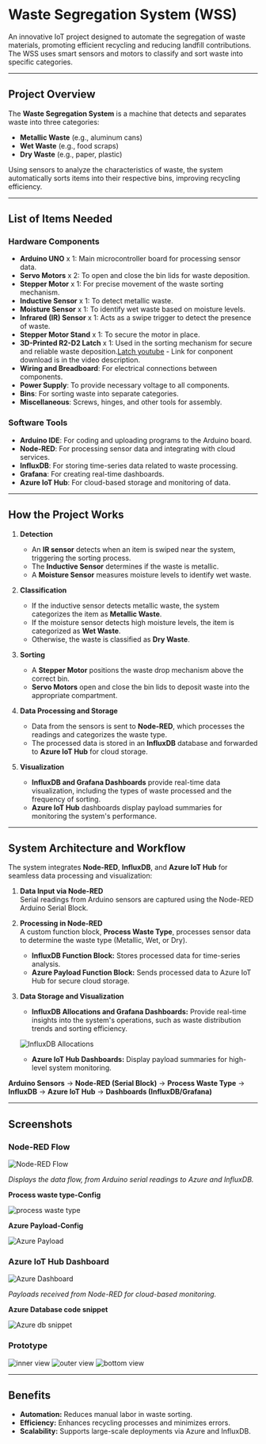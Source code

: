 # Waste Segregation System (WSS)

An innovative IoT project designed to automate the segregation of waste materials, promoting efficient recycling and reducing landfill contributions. The WSS uses smart sensors and motors to classify and sort waste into specific categories.

---

## Project Overview

The **Waste Segregation System** is a machine that detects and separates waste into three categories:
- **Metallic Waste** (e.g., aluminum cans)
- **Wet Waste** (e.g., food scraps)
- **Dry Waste** (e.g., paper, plastic)

Using sensors to analyze the characteristics of waste, the system automatically sorts items into their respective bins, improving recycling efficiency.

---

## List of Items Needed

### Hardware Components
- **Arduino UNO** x 1: Main microcontroller board for processing sensor data.
- **Servo Motors** x 2: To open and close the bin lids for waste deposition.
- **Stepper Motor** x 1: For precise movement of the waste sorting mechanism.
- **Inductive Sensor** x 1: To detect metallic waste.
- **Moisture Sensor** x 1: To identify wet waste based on moisture levels.
- **Infrared (IR) Sensor** x 1: Acts as a swipe trigger to detect the presence of waste.
- **Stepper Motor Stand** x 1: To secure the motor in place.
- **3D-Printed R2-D2 Latch** x 1: Used in the sorting mechanism for secure and reliable waste deposition.[Latch youtube](https://www.youtube.com/watch?v=e58yMo2MXdY) - Link for conponent download is in the video description.
- **Wiring and Breadboard**: For electrical connections between components.
- **Power Supply**: To provide necessary voltage to all components.
- **Bins**: For sorting waste into separate categories.
- **Miscellaneous**: Screws, hinges, and other tools for assembly.

### Software Tools
- **Arduino IDE**: For coding and uploading programs to the Arduino board.
- **Node-RED**: For processing sensor data and integrating with cloud services.
- **InfluxDB**: For storing time-series data related to waste processing.
- **Grafana**: For creating real-time dashboards.
- **Azure IoT Hub**: For cloud-based storage and monitoring of data.

---

## How the Project Works

1. **Detection**  
   - An **IR sensor** detects when an item is swiped near the system, triggering the sorting process.
   - The **Inductive Sensor** determines if the waste is metallic.
   - A **Moisture Sensor** measures moisture levels to identify wet waste.

2. **Classification**  
   - If the inductive sensor detects metallic waste, the system categorizes the item as **Metallic Waste**.
   - If the moisture sensor detects high moisture levels, the item is categorized as **Wet Waste**.
   - Otherwise, the waste is classified as **Dry Waste**.

3. **Sorting**  
   - A **Stepper Motor** positions the waste drop mechanism above the correct bin.
   - **Servo Motors** open and close the bin lids to deposit waste into the appropriate compartment.

4. **Data Processing and Storage**  
   - Data from the sensors is sent to **Node-RED**, which processes the readings and categorizes the waste type.
   - The processed data is stored in an **InfluxDB** database and forwarded to **Azure IoT Hub** for cloud storage.

5. **Visualization**  
   - **InfluxDB and Grafana Dashboards** provide real-time data visualization, including the types of waste processed and the frequency of sorting.
   - **Azure IoT Hub** dashboards display payload summaries for monitoring the system's performance.

---

## System Architecture and Workflow

The system integrates **Node-RED**, **InfluxDB**, and **Azure IoT Hub** for seamless data processing and visualization:

1. **Data Input via Node-RED**  
   Serial readings from Arduino sensors are captured using the Node-RED Arduino Serial Block.

2. **Processing in Node-RED**  
   A custom function block, **Process Waste Type**, processes sensor data to determine the waste type (Metallic, Wet, or Dry).  
   - **InfluxDB Function Block:** Stores processed data for time-series analysis.
   - **Azure Payload Function Block:** Sends processed data to Azure IoT Hub for secure cloud storage.

3. **Data Storage and Visualization**  
   - **InfluxDB Allocations and Grafana Dashboards:** Provide real-time insights into the system's operations, such as waste distribution trends and sorting efficiency.
     
   ![InfluxDB Allocations](https://github.com/user-attachments/assets/1e7468a6-9bfd-4ded-ba85-7083732144cc)

   - **Azure IoT Hub Dashboards:** Display payload summaries for high-level system monitoring.


**Arduino Sensors** -> **Node-RED (Serial Block)** -> **Process Waste Type** -> **InfluxDB** -> **Azure IoT Hub** -> **Dashboards (InfluxDB/Grafana)**

---

## Screenshots

### Node-RED Flow

![Node-RED Flow](https://github.com/user-attachments/assets/b3368a23-e4ab-44cb-983f-903c2fed9ca7)

*Displays the data flow, from Arduino serial readings to Azure and InfluxDB.*

**Process waste type-Config**

![process waste type](https://github.com/user-attachments/assets/b1b8c872-003a-46f1-a479-ea13e3dd7ac0)

**Azure Payload-Config**

![Azure Payload](https://github.com/user-attachments/assets/6b07a6d8-7f8a-4ab7-843e-98e3968de1e2)

### Azure IoT Hub Dashboard

![Azure Dashboard](https://github.com/user-attachments/assets/a243d757-a512-4cc2-a4b9-3d54514fc56a)

*Payloads received from Node-RED for cloud-based monitoring.*

**Azure Database code snippet**

![Azure db snippet](https://github.com/user-attachments/assets/af2dd624-cae5-407d-ad1e-5c29a4e58685)

### Prototype
![inner view](https://github.com/user-attachments/assets/710a9d4b-94f1-473b-b403-f9489a67d481)
![outer view](https://github.com/user-attachments/assets/0129b172-61ae-42a5-950e-e1411231405c)
![bottom view](https://github.com/user-attachments/assets/6c6c7b20-2cbf-4a5d-83ee-c0337ff48ea5)

---

## Benefits

- **Automation:** Reduces manual labor in waste sorting.
- **Efficiency:** Enhances recycling processes and minimizes errors.
- **Scalability:** Supports large-scale deployments via Azure and InfluxDB.
